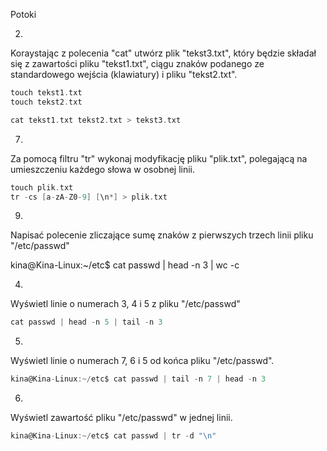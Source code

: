 Potoki

2.
Koraystając z polecenia "cat" utwórz plik "tekst3.txt", który będzie składał się z zawartości
pliku "tekst1.txt", ciągu znaków podanego ze standardowego wejścia (klawiatury) i pliku
"tekst2.txt".

```c 
touch tekst1.txt
touch tekst2.txt

cat tekst1.txt tekst2.txt > tekst3.txt 
```

7.
Za pomocą filtru "tr" wykonaj modyfikację pliku "plik.txt", polegającą na umieszczeniu
każdego słowa w osobnej linii.

```c
touch plik.txt
tr -cs [a-zA-Z0-9] [\n*] > plik.txt
```

9.
Napisać polecenie zliczające sumę znaków z pierwszych trzech linii pliku "/etc/passwd"

kina@Kina-Linux:~/etc$ cat passwd | head -n 3 | wc -c


4.
Wyświetl linie o numerach 3, 4 i 5 z pliku "/etc/passwd"
```c
cat passwd | head -n 5 | tail -n 3
```
5.
Wyświetl linie o numerach 7, 6 i 5 od końca pliku "/etc/passwd".
```c
kina@Kina-Linux:~/etc$ cat passwd | tail -n 7 | head -n 3
```
6.
Wyświetl zawartość pliku "/etc/passwd" w jednej linii.
```c
kina@Kina-Linux:~/etc$ cat passwd | tr -d "\n"

```
